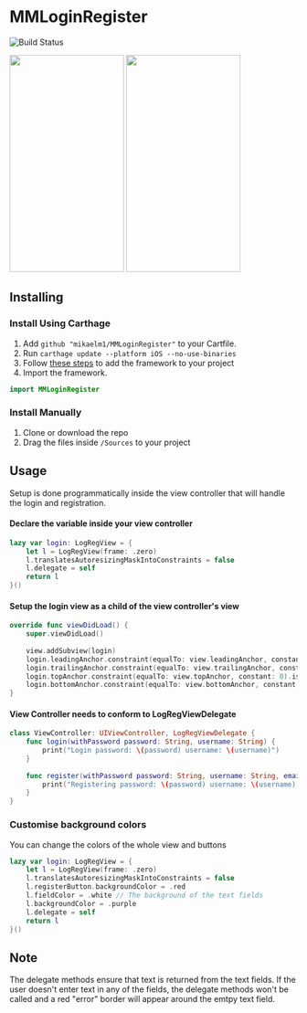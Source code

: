 # MMLoginRegister

![Build Status](https://travis-ci.org/mikaelm1/MMLoginRegister.svg?branch=master)

<img src="https://cloud.githubusercontent.com/assets/16492296/20511815/21d4a5dc-b030-11e6-8dc7-29900e3366d7.png" height="380" width="200"/>
<span/>
<img src="https://cloud.githubusercontent.com/assets/16492296/20511818/244c2362-b030-11e6-9e09-b38c08f1bf2e.png" height="380" width="200"/>

## Installing

### Install Using Carthage

1. Add `github "mikaelm1/MMLoginRegister"` to your Cartfile.
2. Run `carthage update --platform iOS --no-use-binaries`
3. Follow [these steps](https://github.com/Carthage/Carthage#getting-started) to add the framework to your project
4. Import the framework.

  ```swift
  import MMLoginRegister
  ``` 
  
### Install Manually 

1. Clone or download the repo
2. Drag the files inside `/Sources` to your project

## Usage

Setup is done programmatically inside the view controller that will handle the login and registration.

#### Declare the variable inside your view controller
```swift 
lazy var login: LogRegView = {
    let l = LogRegView(frame: .zero)
    l.translatesAutoresizingMaskIntoConstraints = false
    l.delegate = self
    return l
}()
```

#### Setup the login view as a child of the view controller's view
```swift
override func viewDidLoad() {
    super.viewDidLoad()
    
    view.addSubview(login)
    login.leadingAnchor.constraint(equalTo: view.leadingAnchor, constant: 0).isActive = true
    login.trailingAnchor.constraint(equalTo: view.trailingAnchor, constant: 0).isActive = true
    login.topAnchor.constraint(equalTo: view.topAnchor, constant: 0).isActive = true
    login.bottomAnchor.constraint(equalTo: view.bottomAnchor, constant: 0).isActive = true
}
```

#### View Controller needs to conform to LogRegViewDelegate
```swift
class ViewController: UIViewController, LogRegViewDelegate {
    func login(withPassword password: String, username: String) {
        print("Login password: \(password) username: \(username)")
    }
    
    func register(withPassword password: String, username: String, email: String) {
        print("Registering password: \(password) username: \(username) email: \(email)")
    }
}
```

### Customise background colors
You can change the colors of the whole view and buttons
```swift 
lazy var login: LogRegView = {
    let l = LogRegView(frame: .zero)
    l.translatesAutoresizingMaskIntoConstraints = false
    l.registerButton.backgroundColor = .red
    l.fieldColor = .white // The background of the text fields 
    l.backgroundColor = .purple
    l.delegate = self
    return l
}()
```

## Note

The delegate methods ensure that text is returned from the text fields. If the user doesn't enter text in any of the fields, the delegate methods won't be called and a red "error" border will appear around the emtpy text field.
